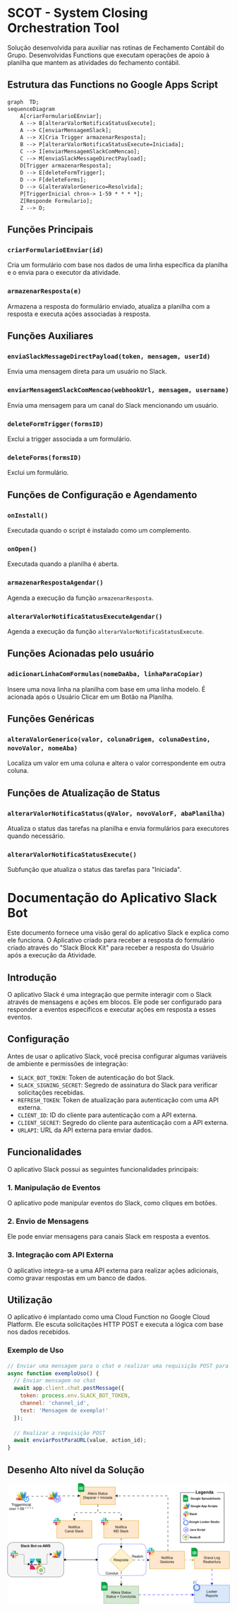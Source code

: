 # SCOT - System Closing Orchestration Tool

Solução desenvolvida para auxiliar nas rotinas de Fechamento Contábil do Grupo.
Desenvolvidas Functions que executam operações de apoio à planilha que mantem as atividades do fechamento contábil.

## Estrutura das Functions no Google Apps Script

<!-- ![Diagram](./.img/mermaid-diagram.png) -->

``` mermaid
graph  TD;
sequenceDiagram
    A[criarFormularioEEnviar];
    A --> B[alterarValorNotificaStatusExecute];
    A --> C[enviarMensagemSlack];
    A --> X[Cria Trigger armazenarResposta];
    B --> P[alterarValorNotificaStatusExecute=Iniciada];
    C --> I[enviarMensagemSlackComMencao];
    C --> M[enviaSlackMessageDirectPayload];
    D[Trigger armazenarResposta];
    D --> E[deleteFormTrigger];
    D --> F[deleteForms];
    D --> G[alteraValorGenerico=Resolvida];
    P[TriggerInicial chron-> 1-59 * * * *];
    Z[Responde Formulario];
    Z --> D;
```

## Funções Principais

### `criarFormularioEEnviar(id)`
Cria um formulário com base nos dados de uma linha específica da planilha e o envia para o executor da atividade.

### `armazenarResposta(e)`
Armazena a resposta do formulário enviado, atualiza a planilha com a resposta e executa ações associadas à resposta.

## Funções Auxiliares

### `enviaSlackMessageDirectPayload(token, mensagem, userId)`
Envia uma mensagem direta para um usuário no Slack.

### `enviarMensagemSlackComMencao(webhookUrl, mensagem, username)`
Envia uma mensagem para um canal do Slack mencionando um usuário.

### `deleteFormTrigger(formsID)`
Exclui a trigger associada a um formulário.

### `deleteForms(formsID)`
Exclui um formulário.

## Funções de Configuração e Agendamento

### `onInstall()`
Executada quando o script é instalado como um complemento.

### `onOpen()`
Executada quando a planilha é aberta.

### `armazenarRespostaAgendar()`
Agenda a execução da função `armazenarResposta`.

### `alterarValorNotificaStatusExecuteAgendar()`
Agenda a execução da função `alterarValorNotificaStatusExecute`.

## Funções Acionadas pelo usuário

### `adicionarLinhaComFormulas(nomeDaAba, linhaParaCopiar)`
Insere uma nova linha na planilha com base em uma linha modelo. É acionada após o Usuário Clicar em um Botão na Planilha.

## Funções Genéricas

### `alteraValorGenerico(valor, colunaOrigem, colunaDestino, novoValor, nomeAba)`
Localiza um valor em uma coluna e altera o valor correspondente em outra coluna.

## Funções de Atualização de Status

### `alterarValorNotificaStatus(qValor, novoValorF, abaPlanilha)`
Atualiza o status das tarefas na planilha e envia formulários para executores quando necessário.

### `alterarValorNotificaStatusExecute()`
Subfunção que atualiza o status das tarefas para "Iniciada".


# Documentação do Aplicativo Slack Bot

Este documento fornece uma visão geral do aplicativo Slack e explica como ele funciona. O Aplicativo criado para receber a resposta do formulário criado através do "Slack Block Kit" para receber a resposta do Usuário após a execução da Atividade.

## Introdução

O aplicativo Slack é uma integração que permite interagir com o Slack através de mensagens e ações em blocos. Ele pode ser configurado para responder a eventos específicos e executar ações em resposta a esses eventos.

## Configuração

Antes de usar o aplicativo Slack, você precisa configurar algumas variáveis de ambiente e permissões de integração:

- `SLACK_BOT_TOKEN`: Token de autenticação do bot Slack.
- `SLACK_SIGNING_SECRET`: Segredo de assinatura do Slack para verificar solicitações recebidas.
- `REFRESH_TOKEN`: Token de atualização para autenticação com uma API externa.
- `CLIENT_ID`: ID do cliente para autenticação com a API externa.
- `CLIENT_SECRET`: Segredo do cliente para autenticação com a API externa.
- `URLAPI`: URL da API externa para enviar dados.

## Funcionalidades

O aplicativo Slack possui as seguintes funcionalidades principais:

### 1. Manipulação de Eventos

O aplicativo pode manipular eventos do Slack, como cliques em botões.

### 2. Envio de Mensagens

Ele pode enviar mensagens para canais Slack em resposta a eventos.

### 3. Integração com API Externa

O aplicativo integra-se a uma API externa para realizar ações adicionais, como gravar respostas em um banco de dados.

## Utilização

O aplicativo é implantado como uma Cloud Function no Google Cloud Platform. Ele escuta solicitações HTTP POST e executa a lógica com base nos dados recebidos.

### Exemplo de Uso

```javascript
// Enviar uma mensagem para o chat e realizar uma requisição POST para uma API externa
async function exemploUso() {
  // Enviar mensagem no chat
  await app.client.chat.postMessage({
    token: process.env.SLACK_BOT_TOKEN,
    channel: 'channel_id',
    text: 'Mensagem de exemplo!'
  });

  // Realizar a requisição POST
  await enviarPostParaURL(value, action_id);
}
```


## Desenho Alto nível da Solução

![Diagrama Solução](./.img/FerramentaCronogramaSlack.drawio.svg)
